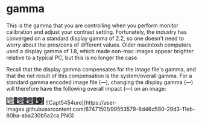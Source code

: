 # gamma

This is the gamma that you are controlling when you perform monitor calibration and adjust your contrast setting. Fortunately, the industry has converged on a standard display gamma of 2.2, so one doesn't need to worry about the pros/cons of different values. Older macintosh computers used a display gamma of 1.8, which made non-mac images appear brighter relative to a typical PC, but this is no longer the case.

Recall that the display gamma compensates for the image file's gamma, and that the net result of this compensation is the system/overall gamma. For a standard gamma encoded image file (—), changing the display gamma (—) will therefore have the following overall impact (—) on an image:

<img src="img/1.png" width="100" height="20" >
![Capt5454ure](https://user-images.githubusercontent.com/67471501/99553579-8d46d580-29d3-11eb-80ba-aba230b5a2ca.PNG)
